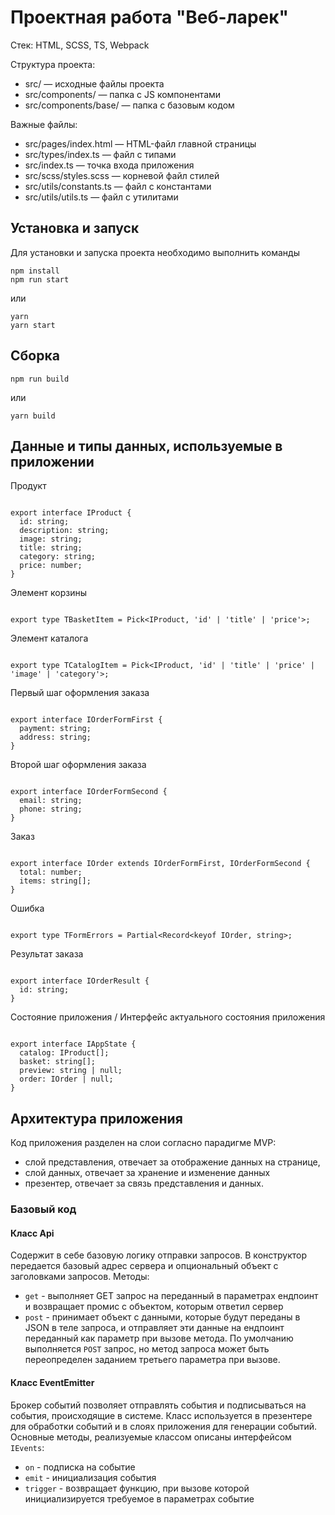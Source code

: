 # Проектная работа "Веб-ларек"

Стек: HTML, SCSS, TS, Webpack

Структура проекта:
- src/ — исходные файлы проекта
- src/components/ — папка с JS компонентами
- src/components/base/ — папка с базовым кодом

Важные файлы:
- src/pages/index.html — HTML-файл главной страницы
- src/types/index.ts — файл с типами
- src/index.ts — точка входа приложения
- src/scss/styles.scss — корневой файл стилей
- src/utils/constants.ts — файл с константами
- src/utils/utils.ts — файл с утилитами

## Установка и запуск
Для установки и запуска проекта необходимо выполнить команды

```
npm install
npm run start
```

или

```
yarn
yarn start
```
## Сборка

```
npm run build
```

или

```
yarn build
```
## Данные и типы данных, используемые в приложении

Продукт

```

export interface IProduct {
  id: string;
  description: string;
  image: string;
  title: string;
  category: string;
  price: number;
}

```

Элемент корзины

```

export type TBasketItem = Pick<IProduct, 'id' | 'title' | 'price'>;

```

Элемент каталога

```

export type TCatalogItem = Pick<IProduct, 'id' | 'title' | 'price' | 'image' | 'category'>;

```

Первый шаг оформления заказа

```

export interface IOrderFormFirst {
  payment: string;
  address: string;
}

```

Второй шаг оформления заказа

```

export interface IOrderFormSecond {
  email: string;
  phone: string;
}

```

Заказ

```

export interface IOrder extends IOrderFormFirst, IOrderFormSecond {
  total: number;
  items: string[];
}

```

Ошибка

```

export type TFormErrors = Partial<Record<keyof IOrder, string>;

```

Результат заказа

```

export interface IOrderResult {
  id: string;
}

```

Состояние приложения / Интерфейс актуального состояния приложения

```

export interface IAppState {
  catalog: IProduct[];
  basket: string[];
  preview: string | null;
  order: IOrder | null;
}

```

## Архитектура приложения

Код приложения разделен на слои согласно парадигме MVP: 
- слой представления, отвечает за отображение данных на странице, 
- слой данных, отвечает за хранение и изменение данных
- презентер, отвечает за связь представления и данных.

### Базовый код

#### Класс Api
Содержит в себе базовую логику отправки запросов. В конструктор передается базовый адрес сервера и опциональный объект с заголовками запросов.
Методы: 
- `get` - выполняет GET запрос на переданный в параметрах ендпоинт и возвращает промис с объектом, которым ответил сервер
- `post` - принимает объект с данными, которые будут переданы в JSON в теле запроса, и отправляет эти данные на ендпоинт переданный как параметр при вызове метода. По умолчанию выполняется `POST` запрос, но метод запроса может быть переопределен заданием третьего параметра при вызове.

#### Класс EventEmitter
Брокер событий позволяет отправлять события и подписываться на события, происходящие в системе. Класс используется в презентере для обработки событий и в слоях приложения для генерации событий.  
Основные методы, реализуемые классом описаны интерфейсом `IEvents`:
- `on` - подписка на событие
- `emit` - инициализация события
- `trigger` - возвращает функцию, при вызове которой инициализируется требуемое в параметрах событие   